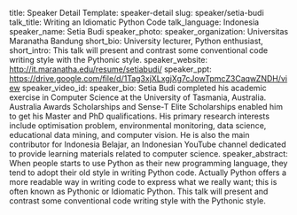 title: Speaker Detail
Template: speaker-detail
slug: speaker/setia-budi
talk_title: Writing an Idiomatic Python Code
talk_language: Indonesia
speaker_name: Setia Budi
speaker_photo: 
speaker_organization: Universitas Maranatha Bandung
short_bio: University lecturer, Python enthusiast,  
short_intro: This talk will present and contrast some conventional code writing style with the Pythonic style.
speaker_website: http://it.maranatha.edu/resume/setiabudi/
speaker_ppt: https://drive.google.com/file/d/1Tag3xjXLxgjXg7cJowTpmcZ3CaqwZNDH/view
speaker_video_id: 
speaker_bio: Setia Budi completed his academic exercise in Computer Science at the University of Tasmania, Australia.  Australia Awards Scholarships and Sense-T Elite Scholarships enabled him to get his Master and PhD qualifications. His primary research interests include optimisation problem, environmental monitoring, data science, educational data mining, and computer vision. He is also the main contributor for Indonesia Belajar, an Indonesian YouTube channel dedicated to provide learning materials related to computer science.
speaker_abstract: When people starts to use Python as their new programming language, they tend to adopt their old style in writing Python code. 
    Actually Python offers a more readable way in writing code to express what we really want; this is often known as Pythonic or Idiomatic Python. 
    This talk will present and contrast some conventional code writing style with the Pythonic style.
